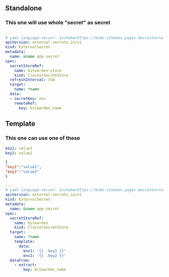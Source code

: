 ## Standalone

### This one will use whole "secret" as secret

```yaml
---
# yaml-language-server: $schema=https://kube-schemas.pages.dev/external-secrets.io/externalsecret_v1.json
apiVersion: external-secrets.io/v1
kind: ExternalSecret
metadata:
  name: &name app-secret
spec:
  secretStoreRef:
    name: bitwarden-store
    kind: ClusterSecretStore
  refreshInterval: 15m
  target:
    name: *name
  data:
  - secretKey: env
    remoteRef:
      key: bitwarden_name
```

## Template

### This one can use one of these

```yaml
key1: value1
key2: value2
```

```json
{
"key1":"value1",
"key2":"value2"
}
```

```yaml
---
# yaml-language-server: $schema=https://kube-schemas.pages.dev/external-secrets.io/externalsecret_v1.json
apiVersion: external-secrets.io/v1
kind: ExternalSecret
metadata:
  name: &name app-secret
spec:
  secretStoreRef:
    name: bitwarden
    kind: ClusterSecretStore
  target:
    name: *name
    template:
      data:
        env1: '{{ .key1 }}'
        env2: '{{ .key2 }}'
  dataFrom:
    - extract:
        key: bitwarden_name
```
